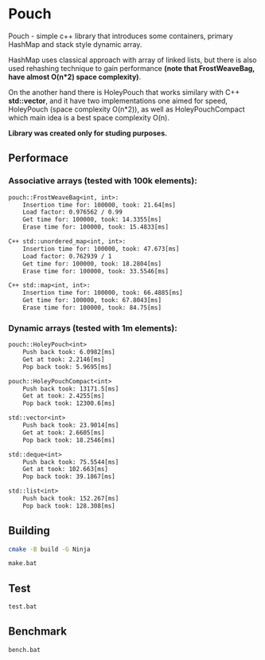 # Pouch

Pouch - simple c++ library that introduces some containers, primary HashMap and stack style dynamic array. 

HashMap uses classical approach with array of linked lists, but there is also used rehashing technique to gain performance **(note that FrostWeaveBag, have almost O(n*2) space complexity)**.

On the another hand there is HoleyPouch that works similary with C++ **std::vector**, and it have two implementations one aimed for speed, HoleyPouch (space complexity O(n*2)), as well as HoleyPouchCompact which main idea is a best space complexity O(n). 

**Library was created only for studing purposes.**

## Performace

### Associative arrays (tested with 100k elements):
```txt
pouch::FrostWeaveBag<int, int>: 
    Insertion time for: 100000, took: 21.64[ms]
    Load factor: 0.976562 / 0.99
    Get time for: 100000, took: 14.3355[ms]
    Erase time for: 100000, took: 15.4833[ms]

C++ std::unordered_map<int, int>: 
    Insertion time for: 100000, took: 47.673[ms]
    Load factor: 0.762939 / 1
    Get time for: 100000, took: 18.2804[ms]
    Erase time for: 100000, took: 33.5546[ms]

C++ std::map<int, int>: 
    Insertion time for: 100000, took: 66.4885[ms]
    Get time for: 100000, took: 67.8043[ms]
    Erase time for: 100000, took: 84.75[ms]
```

### Dynamic arrays (tested with 1m elements):
```txt
pouch::HoleyPouch<int>
    Push back took: 6.0982[ms]
    Get at took: 2.2146[ms]
    Pop back took: 5.9695[ms]

pouch::HoleyPouchCompact<int>
    Push back took: 13171.5[ms]
    Get at took: 2.4255[ms]
    Pop back took: 12300.6[ms]

std::vector<int>
    Push back took: 23.9014[ms]
    Get at took: 2.6605[ms]
    Pop back took: 18.2546[ms]

std::deque<int>
    Push back took: 75.5544[ms]
    Get at took: 102.663[ms]
    Pop back took: 39.1867[ms]

std::list<int>
    Push back took: 152.267[ms]
    Pop back took: 128.308[ms]
```

## Building
```bash
cmake -B build -G Ninja

make.bat
```

## Test
```bash
test.bat
```

## Benchmark
```bash
bench.bat
```

